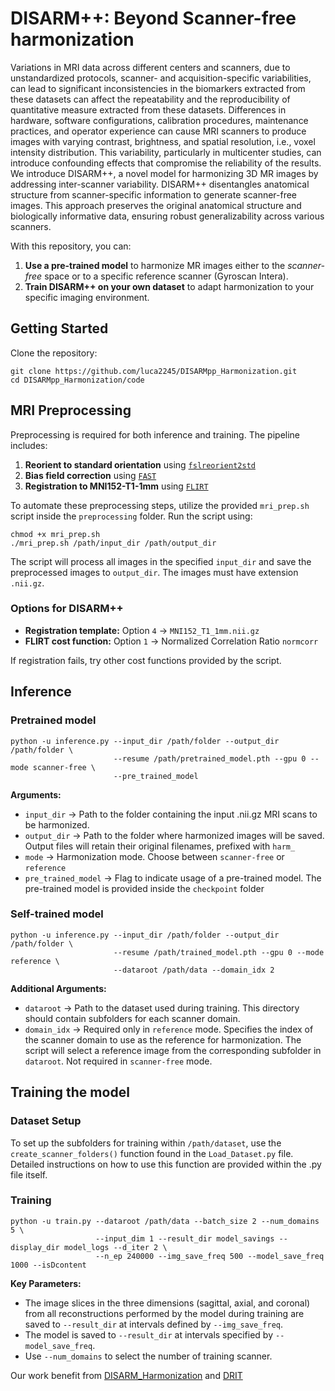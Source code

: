 # DISARM++: Beyond Scanner-free harmonization

Variations in MRI data across different centers and scanners, due to unstandardized protocols, scanner- and acquisition-specific variabilities, can lead to significant inconsistencies in the biomarkers extracted from these datasets can affect the repeatability and the reproducibility of quantitative measure extracted from these datasets. Differences in hardware, software configurations, calibration procedures, maintenance practices, and operator experience can cause MRI scanners to produce images with varying contrast, brightness, and spatial resolution, i.e., voxel intensity distribution. This variability, particularly in multicenter studies, can introduce confounding effects that compromise the reliability of the results. 
We introduce DISARM++, a novel model for harmonizing 3D MR images by addressing inter-scanner variability. DISARM++ disentangles anatomical structure from scanner-specific information to generate scanner-free images. This approach preserves the original anatomical structure and biologically informative data, ensuring robust generalizability across various scanners.

With this repository, you can: 

1. **Use a pre-trained model** to harmonize MR images either to the *scanner-free* space or to a specific reference scanner (Gyroscan Intera).
2. **Train DISARM++ on your own dataset** to adapt harmonization to your specific imaging environment.

## Getting Started

Clone the repository:

```
git clone https://github.com/luca2245/DISARMpp_Harmonization.git
cd DISARMpp_Harmonization/code
```

## MRI Preprocessing
Preprocessing is required for both inference and training. The pipeline includes:

1. **Reorient to standard orientation** using [`fslreorient2std`](https://fsl.fmrib.ox.ac.uk/fsl/docs/#/utilities/fslutils)
2. **Bias field correction** using [`FAST`](https://fsl.fmrib.ox.ac.uk/fsl/docs/#/structural/fast)
3. **Registration to MNI152-T1-1mm** using [`FLIRT`](https://fsl.fmrib.ox.ac.uk/fsl/docs/#/)

To automate these preprocessing steps, utilize the provided `mri_prep.sh` script inside the `preprocessing` folder. 
Run the script using:

```
chmod +x mri_prep.sh
./mri_prep.sh /path/input_dir /path/output_dir
```
The script will process all images in the specified `input_dir` and save the preprocessed images to `output_dir`. The images must have extension `.nii.gz`.

### Options for DISARM++

- **Registration template:** Option `4` → `MNI152_T1_1mm.nii.gz`
- **FLIRT cost function:** Option `1` → Normalized Correlation Ratio  `normcorr`

If registration fails, try other cost functions provided by the script.

## Inference

### Pretrained model

```
python -u inference.py --input_dir /path/folder --output_dir /path/folder \ 
                       --resume /path/pretrained_model.pth --gpu 0 --mode scanner-free \
                       --pre_trained_model
```
**Arguments:**

- `input_dir` → Path to the folder containing the input .nii.gz MRI scans to be harmonized.
- `output_dir` → Path to the folder where harmonized images will be saved. Output files will retain their original filenames, prefixed with `harm_`
- `mode` → Harmonization mode. Choose between `scanner-free` or `reference`
- `pre_trained_model` → Flag to indicate usage of a pre-trained model. The pre-trained model is provided inside the `checkpoint` folder

### Self-trained model

```
python -u inference.py --input_dir /path/folder --output_dir /path/folder \ 
                       --resume /path/trained_model.pth --gpu 0 --mode reference \
                       --dataroot /path/data --domain_idx 2 
```
**Additional Arguments:**

- `dataroot` → Path to the dataset used during training. This directory should contain subfolders for each scanner domain.
- `domain_idx` → Required only in `reference` mode. Specifies the index of the scanner domain to use as the reference for harmonization. The script will select a reference image from the corresponding subfolder in `dataroot`. Not required in `scanner-free` mode.

## Training the model

### Dataset Setup

To set up the subfolders for training within `/path/dataset`, use the `create_scanner_folders()` function found in the `Load_Dataset.py` file. 
Detailed instructions on how to use this function are provided within the .py file itself.

### Training

```
python -u train.py --dataroot /path/data --batch_size 2 --num_domains 5 \ 
                   --input_dim 1 --result_dir model_savings --display_dir model_logs --d_iter 2 \ 
                   --n_ep 240000 --img_save_freq 500 --model_save_freq 1000 --isDcontent
```
**Key Parameters:**

- The image slices in the three dimensions (sagittal, axial, and coronal) from all reconstructions performed by the model during training are saved to `--result_dir` at intervals defined by `--img_save_freq`. 
- The model is saved to `--result_dir` at intervals specified by `--model_save_freq`.
- Use `--num_domains` to select the number of training scanner.

Our work benefit from [DISARM_Harmonization](https://github.com/luca2245/DISARM_Harmonization.git) and [DRIT](https://github.com/HsinYingLee/DRIT.git)
